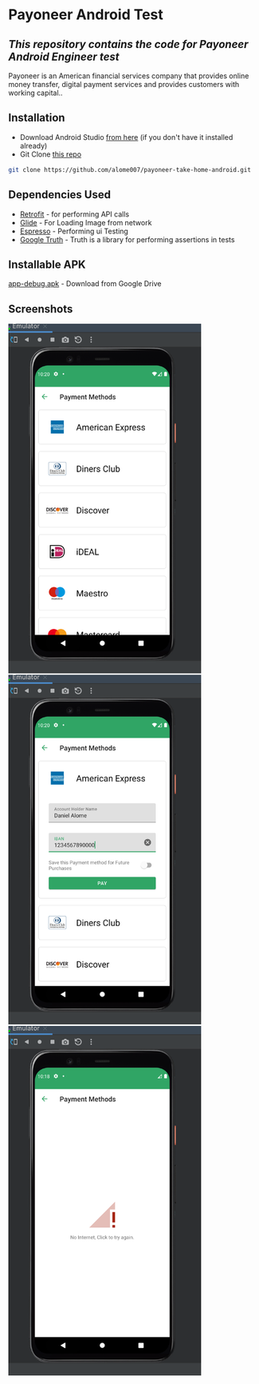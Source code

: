 # Payoneer Android Test
## _This repository contains the code for Payoneer Android Engineer test_

Payoneer is an American financial services company that provides online money transfer, digital payment services and provides customers with working capital..

## Installation

- Download Android Studio  [from here](https://developer.android.com/studio/) (if you don't have it installed already)
-  Git Clone  [this repo](https://github.com/alome007/payoneer-take-home-android.git)
```sh
git clone https://github.com/alome007/payoneer-take-home-android.git
```


## Dependencies Used
-  [Retrofit](https://square.github.io/retrofit/) - for performing API calls
-   [Glide](https://github.com/bumptech/glide)  - For Loading Image from network
-    [Espresso](https://developer.android.com/training/testing/espresso)  - Performing  ui Testing
-    [Google Truth](https://truth.dev/) - Truth is a library for performing assertions in tests

## Installable APK
[app-debug.apk](https://drive.google.com/file/d/1wPCARhJ2OC6q0ARN5IDKbR0h2sEpZt6g/view?usp=sharing) - Download from Google Drive

## Screenshots

<img src="https://github.com/alome007/payoneer-take-home-android/blob/main/app/screenshot1.png" width="auto" height="700"> <img src="https://github.com/alome007/payoneer-take-home-android/blob/main/app/screenshot2.png" width="auto" height="700"> <img src="https://github.com/alome007/payoneer-take-home-android/blob/main/app/screenshot3.png" width="auto" height="700">